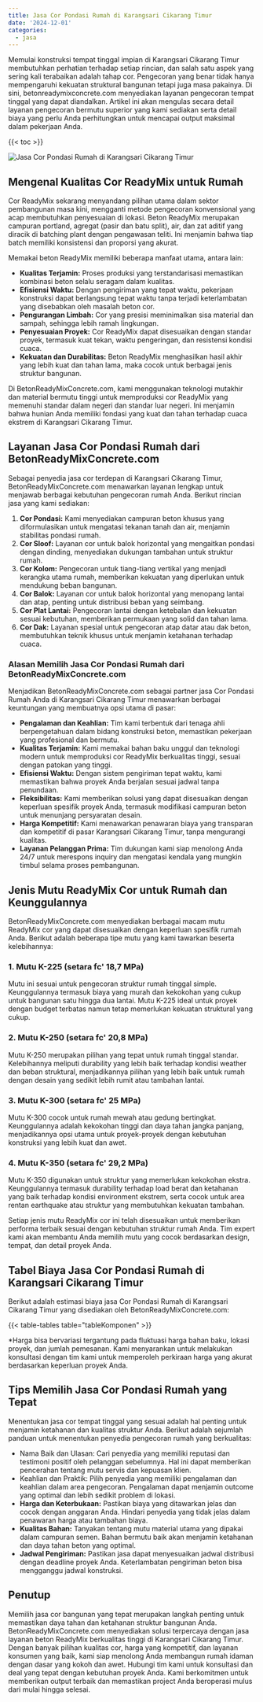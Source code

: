 ```yaml
---
title: Jasa Cor Pondasi Rumah di Karangsari Cikarang Timur
date: '2024-12-01'
categories:
  - jasa
---
```


Memulai konstruksi tempat tinggal impian di Karangsari Cikarang Timur membutuhkan perhatian terhadap setiap rincian, dan salah satu aspek yang sering kali terabaikan adalah tahap cor. Pengecoran yang benar tidak hanya mempengaruhi kekuatan struktural bangunan tetapi juga masa pakainya. Di sini, betonreadymixconcrete.com menyediakan layanan pengecoran tempat tinggal yang dapat diandalkan. Artikel ini akan mengulas secara detail layanan pengecoran bermutu superior yang kami sediakan serta detail biaya yang perlu Anda perhitungkan untuk mencapai output maksimal dalam pekerjaan Anda.

{{< toc >}}

![Jasa Cor Pondasi Rumah di Karangsari Cikarang Timur](https://betoncor8.github.io/cor/harga-beton-readymix-concrete%20(29).png)

## Mengenal Kualitas Cor ReadyMix untuk Rumah

Cor ReadyMix sekarang menyandang pilihan utama dalam sektor pembangunan masa kini, mengganti metode pengecoran konvensional yang acap membutuhkan penyesuaian di lokasi. Beton ReadyMix merupakan campuran portland, agregat (pasir dan batu split), air, dan zat aditif yang diracik di batching plant dengan pengawasan teliti. Ini menjamin bahwa tiap batch memiliki konsistensi dan proporsi yang akurat.

Memakai beton ReadyMix memiliki beberapa manfaat utama, antara lain:

- **Kualitas Terjamin:** Proses produksi yang terstandarisasi memastikan kombinasi beton selalu seragam dalam kualitas.
- **Efisiensi Waktu:** Dengan pengiriman yang tepat waktu, pekerjaan konstruksi dapat berlangsung tepat waktu tanpa terjadi keterlambatan yang disebabkan oleh masalah beton cor.
- **Pengurangan Limbah:** Cor yang presisi meminimalkan sisa material dan sampah, sehingga lebih ramah lingkungan.
- **Penyesuaian Proyek:** Cor ReadyMix dapat disesuaikan dengan standar proyek, termasuk kuat tekan, waktu pengeringan, dan resistensi kondisi cuaca.
- **Kekuatan dan Durabilitas:** Beton ReadyMix menghasilkan hasil akhir yang lebih kuat dan tahan lama, maka cocok untuk berbagai jenis struktur bangunan.

Di BetonReadyMixConcrete.com, kami menggunakan teknologi mutakhir dan material bermutu tinggi untuk memproduksi cor ReadyMix yang memenuhi standar dalam negeri dan standar luar negeri. Ini menjamin bahwa hunian Anda memiliki fondasi yang kuat dan tahan terhadap cuaca ekstrem di Karangsari Cikarang Timur.

## Layanan Jasa Cor Pondasi Rumah dari BetonReadyMixConcrete.com

Sebagai penyedia jasa cor terdepan di Karangsari Cikarang Timur, BetonReadyMixConcrete.com menawarkan layanan lengkap untuk menjawab berbagai kebutuhan pengecoran rumah Anda. Berikut rincian jasa yang kami sediakan:

1. **Cor Pondasi:** Kami menyediakan campuran beton khusus yang diformulasikan untuk mengatasi tekanan tanah dan air, menjamin stabilitas pondasi rumah.
2. **Cor Sloof:** Layanan cor untuk balok horizontal yang mengaitkan pondasi dengan dinding, menyediakan dukungan tambahan untuk struktur rumah.
3. **Cor Kolom:** Pengecoran untuk tiang-tiang vertikal yang menjadi kerangka utama rumah, memberikan kekuatan yang diperlukan untuk mendukung beban bangunan.
4. **Cor Balok:** Layanan cor untuk balok horizontal yang menopang lantai dan atap, penting untuk distribusi beban yang seimbang.
5. **Cor Plat Lantai:** Pengecoran lantai dengan ketebalan dan kekuatan sesuai kebutuhan, memberikan permukaan yang solid dan tahan lama.
6. **Cor Dak:** Layanan spesial untuk pengecoran atap datar atau dak beton, membutuhkan teknik khusus untuk menjamin ketahanan terhadap cuaca.

### Alasan Memilih Jasa Cor Pondasi Rumah dari BetonReadyMixConcrete.com

Menjadikan BetonReadyMixConcrete.com sebagai partner jasa Cor Pondasi Rumah Anda di Karangsari Cikarang Timur menawarkan berbagai keuntungan yang membuatnya opsi utama di pasar:

- **Pengalaman dan Keahlian:** Tim kami terbentuk dari tenaga ahli berpengetahuan dalam bidang konstruksi beton, memastikan pekerjaan yang profesional dan bermutu.
- **Kualitas Terjamin:** Kami memakai bahan baku unggul dan teknologi modern untuk memproduksi cor ReadyMix berkualitas tinggi, sesuai dengan patokan yang tinggi.
- **Efisiensi Waktu:** Dengan sistem pengiriman tepat waktu, kami memastikan bahwa proyek Anda berjalan sesuai jadwal tanpa penundaan.
- **Fleksibilitas:** Kami memberikan solusi yang dapat disesuaikan dengan keperluan spesifik proyek Anda, termasuk modifikasi campuran beton untuk menunjang persyaratan desain.
- **Harga Kompetitif:** Kami menawarkan penawaran biaya yang transparan dan kompetitif di pasar Karangsari Cikarang Timur, tanpa mengurangi kualitas.
- **Layanan Pelanggan Prima:** Tim dukungan kami siap menolong Anda 24/7 untuk merespons inquiry dan mengatasi kendala yang mungkin timbul selama proses pembangunan.

## Jenis Mutu ReadyMix Cor untuk Rumah dan Keunggulannya

BetonReadyMixConcrete.com menyediakan berbagai macam mutu ReadyMix cor yang dapat disesuaikan dengan keperluan spesifik rumah Anda. Berikut adalah beberapa tipe mutu yang kami tawarkan beserta kelebihannya:

### 1\. Mutu K-225 (setara fc' 18,7 MPa)

Mutu ini sesuai untuk pengecoran struktur rumah tinggal simple. Keunggulannya termasuk biaya yang murah dan kekokohan yang cukup untuk bangunan satu hingga dua lantai. Mutu K-225 ideal untuk proyek dengan budget terbatas namun tetap memerlukan kekuatan struktural yang cukup.

### 2\. Mutu K-250 (setara fc' 20,8 MPa)

Mutu K-250 merupakan pilihan yang tepat untuk rumah tinggal standar. Kelebihannya meliputi durability yang lebih baik terhadap kondisi weather dan beban struktural, menjadikannya pilihan yang lebih baik untuk rumah dengan desain yang sedikit lebih rumit atau tambahan lantai.

### 3\. Mutu K-300 (setara fc' 25 MPa)

Mutu K-300 cocok untuk rumah mewah atau gedung bertingkat. Keunggulannya adalah kekokohan tinggi dan daya tahan jangka panjang, menjadikannya opsi utama untuk proyek-proyek dengan kebutuhan konstruksi yang lebih kuat dan awet.

### 4\. Mutu K-350 (setara fc' 29,2 MPa)

Mutu K-350 digunakan untuk struktur yang memerlukan kekokohan ekstra. Keunggulannya termasuk durability terhadap load berat dan ketahanan yang baik terhadap kondisi environment ekstrem, serta cocok untuk area rentan earthquake atau struktur yang membutuhkan kekuatan tambahan.

Setiap jenis mutu ReadyMix cor ini telah disesuaikan untuk memberikan performa terbaik sesuai dengan kebutuhan struktur rumah Anda. Tim expert kami akan membantu Anda memilih mutu yang cocok berdasarkan design, tempat, dan detail proyek Anda.

## Tabel Biaya Jasa Cor Pondasi Rumah di Karangsari Cikarang Timur

Berikut adalah estimasi biaya jasa Cor Pondasi Rumah di Karangsari Cikarang Timur yang disediakan oleh BetonReadyMixConcrete.com:

{{< table-tables table="tableKomponen" >}}

\*Harga bisa bervariasi tergantung pada fluktuasi harga bahan baku, lokasi proyek, dan jumlah pemesanan. Kami menyarankan untuk melakukan konsultasi dengan tim kami untuk memperoleh perkiraan harga yang akurat berdasarkan keperluan proyek Anda.

## Tips Memilih Jasa Cor Pondasi Rumah yang Tepat

Menentukan jasa cor tempat tinggal yang sesuai adalah hal penting untuk menjamin ketahanan dan kualitas struktur Anda. Berikut adalah sejumlah panduan untuk menentukan penyedia pengecoran rumah yang berkualitas:

- Nama Baik dan Ulasan: Cari penyedia yang memiliki reputasi dan testimoni positif oleh pelanggan sebelumnya. Hal ini dapat memberikan pencerahan tentang mutu servis dan kepuasan klien.
- Keahlian dan Praktik: Pilih penyedia yang memiliki pengalaman dan keahlian dalam area pengecoran. Pengalaman dapat menjamin outcome yang optimal dan lebih sedikit problem di lokasi.
- **Harga dan Keterbukaan:** Pastikan biaya yang ditawarkan jelas dan cocok dengan anggaran Anda. Hindari penyedia yang tidak jelas dalam penawaran harga atau tambahan biaya.
- **Kualitas Bahan:** Tanyakan tentang mutu material utama yang dipakai dalam campuran semen. Bahan bermutu baik akan menjamin ketahanan dan daya tahan beton yang optimal.
- **Jadwal Pengiriman:** Pastikan jasa dapat menyesuaikan jadwal distribusi dengan deadline proyek Anda. Keterlambatan pengiriman beton bisa mengganggu jadwal konstruksi.

## Penutup

Memilih jasa cor bangunan yang tepat merupakan langkah penting untuk memastikan daya tahan dan ketahanan struktur bangunan Anda. BetonReadyMixConcrete.com menyediakan solusi terpercaya dengan jasa layanan beton ReadyMix berkualitas tinggi di Karangsari Cikarang Timur. Dengan banyak pilihan kualitas cor, harga yang kompetitif, dan layanan konsumen yang baik, kami siap menolong Anda membangun rumah idaman dengan dasar yang kokoh dan awet. Hubungi tim kami untuk konsultasi dan deal yang tepat dengan kebutuhan proyek Anda. Kami berkomitmen untuk memberikan output terbaik dan memastikan project Anda beroperasi mulus dari mulai hingga selesai.
